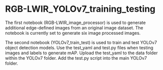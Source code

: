 # RGB-LWIR_YOLOv7_training_testing
The first notebook (RGB-LWIR_image_processor) is used to generate additional edge-defined images from an original image dataset. The notebook is currently set to generate six image processed images. 

The second notebook (YOLOv7_train_test) is used to train and test YOLOv7 object detection models. Use the test_yaml and test.py files when testing images and labels to generate mAP. Upload the test_yaml to the data folder within the YOLOv7 folder. Add the test.py script into the main YOLOv7 folder. 
